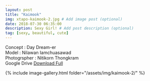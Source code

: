 ```yaml
---
layout: post
title: "Kaimook"
img: xtapo-kaimook-2.jpg # Add image post (optional)
date: 2018-07-30 06:35:00
description: Sexy Girl! # Add post description (optional)
tag: [sexy, beautiful, cute]
---
```

Concept : Day Dream-er  
Model : Nilawan Iamchuasawad   
Photogrspher : Nitikorn Thongkram  
Google Drive [Download Full](http://gestyy.com/e0Gnvu)  
 
{% include image-gallery.html folder="/assets/img/kaimook-2/" %}
